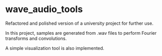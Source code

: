 # wave_audio_tools
Refactored and polished version of a university project for further use.

In this project, samples are generated from .wav files to perform Fourier transforms and convolutions.

A simple visualization tool is also implemented.
